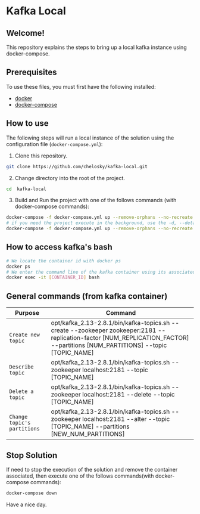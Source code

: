 # Kafka Local
## Welcome!

This repository explains the steps to bring up a local kafka instance using docker-compose.

## Prerequisites

To use these files, you must first have the following installed:

- [docker](https://docs.docker.com/engine/installation/)
- [docker-compose](https://docs.docker.com/compose/install/)

## How to use

The following steps will run a local instance of the solution using the configuration file (`docker-compose.yml`):

1. Clone this repository.

```bash
git clone https://github.com/chelosky/kafka-local.git
```

2. Change directory into the root of the project.

```bash
cd  kafka-local
```

3. Build and Run the project with one of the follows commands (with docker-compose commands):

```bash
docker-compose -f docker-compose.yml up --remove-orphans --no-recreate
# if you need the project execute in the background, use the -d, --detach option
docker-compose -f docker-compose.yml up --remove-orphans --no-recreate -d
```

## How to access kafka's bash

```bash
# We locate the container id with docker ps
docker ps
# We enter the command line of the kafka container using its associated id
docker exec -it [CONTAINER_ID] bash
```

## General commands (from kafka container)

| Purpose | Command |
|-----------------------|-------------|
| `Create new topic` | opt/kafka_2.13-2.8.1/bin/kafka-topics.sh --create --zookeeper zookeeper:2181 --replication-factor [NUM_REPLICATION_FACTOR] --partitions [NUM_PARTITIONS] --topic [TOPIC_NAME] |
| `Describe topic` | opt/kafka_2.13-2.8.1/bin/kafka-topics.sh --zookeeper localhost:2181 --topic [TOPIC_NAME] |
| `Delete a topic` | opt/kafka_2.13-2.8.1/bin/kafka-topics.sh --zookeeper localhost:2181 --delete --topic [TOPIC_NAME] |
| `Change topic's partitions` | opt/kafka_2.13-2.8.1/bin/kafka-topics.sh --zookeeper localhost:2181 --alter --topic [TOPIC_NAME] --partitions [NEW_NUM_PARTITIONS] |

## Stop Solution

If need to stop the execution of the solution and remove the container associated, then execute one of the follows commands(with docker-compose commands):

```sh
docker-compose down
```

Have a nice day.